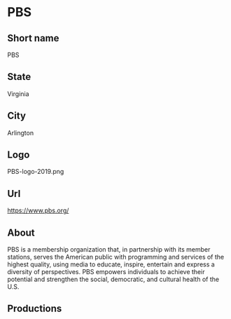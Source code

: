 # PBS

## Short name

PBS

## State

Virginia

## City

Arlington

## Logo

PBS-logo-2019.png

## Url

https://www.pbs.org/

## About

PBS is a membership organization that, in partnership with its member stations, serves the American public with programming and services of the highest quality, using media to educate, inspire, entertain and express a diversity of perspectives. PBS empowers individuals to achieve their potential and strengthen the social, democratic, and cultural health of the U.S.

## Productions

